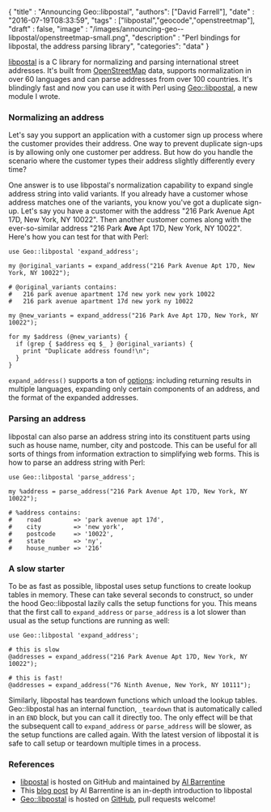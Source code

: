 
  {
    "title"  : "Announcing Geo::libpostal",
    "authors": ["David Farrell"],
    "date"   : "2016-07-19T08:33:59",
    "tags"   : ["libpostal","geocode","openstreetmap"],
    "draft"  : false,
    "image"  : "/images/announcing-geo--libpostal/openstreetmap-small.png",
    "description" : "Perl bindings for libpostal, the address parsing library",
    "categories": "data"
  }

[libpostal](https://github.com/openvenues/libpostal) is a C library for normalizing and parsing international street addresses. It's built from [OpenStreetMap](http://www.openstreetmap.org/) data, supports normalization in over 60 languages and can parse addresses from over 100 countries. It's blindingly fast and now you can use it with Perl using [Geo::libpostal](https://metacpan.org/pod/Geo::libpostal), a new module I wrote.

### Normalizing an address

Let's say you support an application with a customer sign up process where the customer provides their address. One way to prevent duplicate sign-ups is by allowing only one customer per address. But how do you handle the scenario where the customer types their address slightly differently every time?

One answer is to use libpostal's normalization capability to expand single address string into valid variants. If you already have a customer whose address matches one of the variants, you know you've got a duplicate sign-up. Let's say you have a customer with the address "216 Park Avenue Apt 17D, New York, NY 10022". Then another customer comes along with the ever-so-similar address "216 Park **Ave** Apt 17D, New York, NY 10022". Here's how you can test for that with Perl:

``` prettyprint
use Geo::libpostal 'expand_address';

my @original_variants = expand_address("216 Park Avenue Apt 17D, New York, NY 10022");

# @original_variants contains:
#   216 park avenue apartment 17d new york new york 10022
#   216 park avenue apartment 17d new york ny 10022

my @new_variants = expand_address("216 Park Ave Apt 17D, New York, NY 10022");

for my $address (@new_variants) {
  if (grep { $address eq $_ } @original_variants) {
    print "Duplicate address found!\n";
  }
}
```

`expand_address()` supports a ton of [options](https://metacpan.org/pod/Geo::libpostal#expand_address): including returning results in multiple languages, expanding only certain components of an address, and the format of the expanded addresses.


### Parsing an address

libpostal can also parse an address string into its constituent parts using such as house name, number, city and postcode. This can be useful for all sorts of things from information extraction to simplifying web forms. This is how to parse an address string with Perl:

``` prettyprint
use Geo::libpostal 'parse_address';

my %address = parse_address("216 Park Avenue Apt 17D, New York, NY 10022");

# %address contains:
#    road         => 'park avenue apt 17d',
#    city         => 'new york',
#    postcode     => '10022',
#    state        => 'ny',
#    house_number => '216'
```

### A slow starter

To be as fast as possible, libpostal uses setup functions to create lookup tables in memory. These can take several seconds to construct, so under the hood Geo::libpostal lazily calls the setup functions for you. This means that the first call to `expand_address` or `parse_address` is a lot slower than usual as the setup functions are running as well:


``` prettyprint
use Geo::libpostal 'expand_address';

# this is slow
@addresses = expand_address("216 Park Avenue Apt 17D, New York, NY 10022");

# this is fast!
@addresses = expand_address("76 Ninth Avenue, New York, NY 10111");
```

Similarly, libpostal has teardown functions which unload the lookup tables. Geo::libpostal has an internal function, `_teardown` that is automatically called in an `END` block, but you can call it directly too. The only effect will be that the subsequent call to `expand_address` or `parse_address` will be slower, as the setup functions are called again. With the latest version of libpostal it is safe to call setup or teardown multiple times in a process.

### References

* [libpostal](https://github.com/openvenues/libpostal) is hosted on GitHub and maintained by [Al Barrentine](http://iam.al/)
* This [blog post](https://medium.com/@albarrentine/statistical-nlp-on-openstreetmap-b9d573e6cc86#.5cbxb54w5) by Al Barrentine is an in-depth introduction to libpostal
* [Geo::libpostal](https://metacpan.org/pod/Geo::libpostal) is hosted on [GitHub](https://github.com/dnmfarrell/Geo-libpostal), pull requests welcome!
